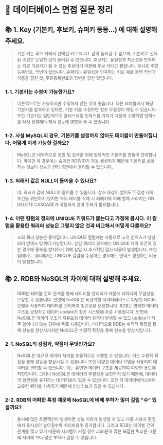 # 📀 데이터베이스 면접 질문 정리

## 📚 1. Key (기본키, 후보키, 슈퍼키 등등...) 에 대해 설명해 주세요.

> 기본 키는 후보 키에서 선택된 키로 NULL 값이 들어갈 수 없으며, 기본키로 선택된 속성은 동일한 값이 들어갈 수 없습니다.
후보키는 유일성과 최소성을 만족하는 키로 기본키가 될 수 있는 후보이기 때문에 후보 키라고 불립니다. 예시로 주민등록번호, 학번이 있습니다.
슈퍼키는 유일성을 만족하는 키로 예를 들면 학번과 이름을 합친 것, 주민등록번호와 학번을 합친 것입니다.

### 1-1. 기본키는 수정이 가능한가요?
> 이론적으로는 가능하지만 수정하지 않는 것이 좋습니다. 
다른 테이블에서 해당 기본키를 참조하고 있다면, 기본 키를 수정하면 참조 무결성이 깨질 수 있습니다. 
또한 기본키는 일반적으로 클러스터링 인덱스를 가지기 때문에 수정하면 인덱스를 다시 정렬해야 해서  성능에 영향을 줄 수 있습니다.

### 1-2. 사실 MySQL의 경우, 기본키를 설정하지 않아도 테이블이 만들어집니다. 어떻게 이게 가능한 걸까요?
> MySQL은 내부적으로 정렬 및 검색을 위해 암묵적인 기본키를 만들어 관리합니다. 하지만 이 경우에는 숨겨진 ROWID가 자동 생성되기 때문에 기본키를 설정하는 것보다 성능과 관리 측면에서 불리할 수 있습니다.

### 1-3. 외래키 값은 NULL이 들어올 수 있나요?
> 네. 외래키 값에 NULL이 들어올 수 있습니다. 참조 대상이 없어도 무결성 제약 조건을 위반하지 않지만 부모 테이블 삭제 시 외래키에 의해 함께 사라지는 ON DELETE CASCADE가 작동하지 않아 주의가 필요합니다.

### 1-4. 어떤 칼럼의 정의에 UNIQUE 키워드가 붙는다고 가정해 봅시다. 이 칼럼을 활용한 쿼리의 성능은 그렇지 않은 것과 비교해서 어떻게 다를까요?
> 조회 쿼리 성능은 좋아집니다. UNIQUE 컬럼에는 자동으로 고유 인덱스가 생성되어 인덱스 탐색이 가능합니다. 삽입 쿼리의 경우에는 UNIQUE 제약 조건이 있는 경우에 중복을 방지하기 위해 삽입 시 추가적인 검사 비용이 발생합니다.
> 또한 업데이트 쿼리에서는 UNIQUE 컬럼을 수정하는 경우에도 인덱스 갱신하는 비용이 발생합니다.

## 📚 2. RDB와 NoSQL의 차이에 대해 설명해 주세요.
> RDB는 테이블 간의 관계를 통해 데이터를 관리하기 때문에 데이터의 무결성을 보장할 수 있습니다. 반면에 NoSQL은 비관계형 데이터베이스로 다양한 데이터 모델을 사용하여 데이터를 관리하여 일관성을 보장합니다.
RDB는 명확한 데이터 구조를 보장하고 데이터 update가 잦은 시스템에 주로 사용됩니다. 반면에 NoSQL은 데이터 구조가 자유로워 데이터 중복이 발생할 수 있고 update가 자주 일어나지 않는 경우에 주로 사용합니다.
마지막으로 RDB는 수직적 확장을 통해 성능을 향상시키지만 NoSQL은 수평적 확장을 통해 성능을 향상시킵니다.

### 2-1. NoSQL의 강점과, 약점이 무엇인가요?
> NoSQL은 대규모 데이터 처리를 효율적으로 수행할 수 있습니다. 이는 수평적 확장을 통해 성능을 향상시킬 수 있습니다. 또한 다양한 데이터 모델을 사용하여 데이터를 관리할 수 있습니다. 이는 유연한 데이터 구조를 제공하여 다양한 용도에 적합합니다.
그러나 NoSQL은 데이터의 무결성을 보장하지 않기 때문에, 데이터의 일관성을 유지하는 데 어려움이 있을 수 있습니다. 또한 각 데이터베이스마다 고유한 쿼리를 사용하기 때문에 러닝커브가 있을 수 있습니다.

### 2-2. RDB의 어떠한 특징 때문에 NoSQL에 비해 부하가 많이 걸릴 "수" 있을까요?
> 동시에 많은 트랜잭션이 발생하면 성능 저하가 발생할 수 있고 다중 사용자 환경에서 동시성이 높아질수록 처리비용이 증가합니다. 
그리고 RDB는 테이블 간의 관계를 맺고 있기 때문에 시스템이 커질 경우 Join문이 많은 복잡한 쿼리문 때문에 서버에 보다 많은 부하가 걸릴 수 있습니다. 

